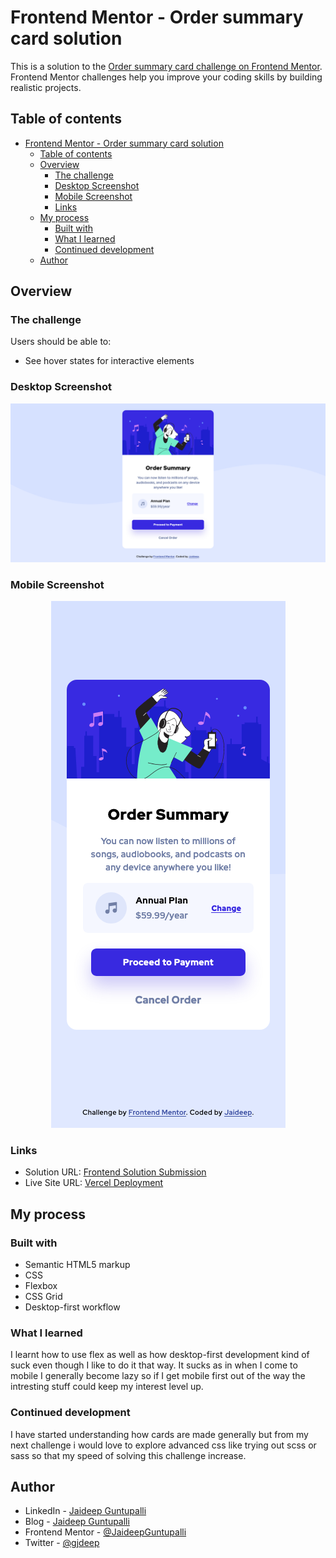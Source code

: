 # Frontend Mentor - Order summary card solution

This is a solution to the [Order summary card challenge on Frontend Mentor](https://www.frontendmentor.io/challenges/order-summary-component-QlPmajDUj). Frontend Mentor challenges help you improve your coding skills by building realistic projects.

## Table of contents

- [Frontend Mentor - Order summary card solution](#frontend-mentor---order-summary-card-solution)
  - [Table of contents](#table-of-contents)
  - [Overview](#overview)
    - [The challenge](#the-challenge)
    - [Desktop Screenshot](#desktop-screenshot)
    - [Mobile Screenshot](#mobile-screenshot)
    - [Links](#links)
  - [My process](#my-process)
    - [Built with](#built-with)
    - [What I learned](#what-i-learned)
    - [Continued development](#continued-development)
  - [Author](#author)

## Overview

### The challenge

Users should be able to:

-   See hover states for interactive elements

### Desktop Screenshot

![Desktop](Screenshots/screenshot-desktop.png)

### Mobile Screenshot

<p align="center">
  <img width="375" src="Screenshots/screenshot-mobile.png">
</p>

### Links

-   Solution URL: [Frontend Solution Submission](https://www.frontendmentor.io/solutions/responsive-order-summary-card-challenge-using-css-VxJ-UEC7m)
-   Live Site URL: [Vercel Deployment](https://order-summary-card-bglvqyx3e-jaideepguntupalli.vercel.app)

## My process

### Built with

-   Semantic HTML5 markup
-   CSS
-   Flexbox
-   CSS Grid
-   Desktop-first workflow

### What I learned

I learnt how to use flex as well as how desktop-first development kind of suck even though I like to do it that way. It sucks as in when I come to mobile I generally become lazy so if I get mobile first out of the way the intresting stuff could keep my interest level up.

### Continued development

I have started understanding how cards are made generally but from my next challenge i would love to explore advanced css like trying out scss or sass so that my speed of solving this challenge increase.

## Author

-   LinkedIn - [Jaideep Guntupalli](https://linkedin.com/in/gjdeep)
-   Blog - [Jaideep Guntupalli](https://blog.jaideepguntupalli.com)
-   Frontend Mentor - [@JaideepGuntupalli](https://www.frontendmentor.io/profile/JaideepGuntupalli)
-   Twitter - [@gjdeep](https://www.twitter.com/gjdeep)
